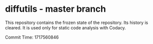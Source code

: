 # diffutils - master branch

This repository contains the frozen state of the repository.
Its history is cleared. It is used only for static code
analysis with Codacy.

Commit Time: 1717560846